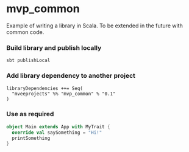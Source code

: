 # mvp_common

Example of writing a library in Scala. To be extended in the future with common code.

### Build library and publish locally
```shell
sbt publishLocal
```

### Add library dependency to another project
```shell
libraryDependencies ++= Seq(
  "mveeprojects" %% "mvp_common" % "0.1"
)
```

### Use as required
```scala
object Main extends App with MyTrait {
  override val saySomething = "Hi!"
  printSomething
}
```
